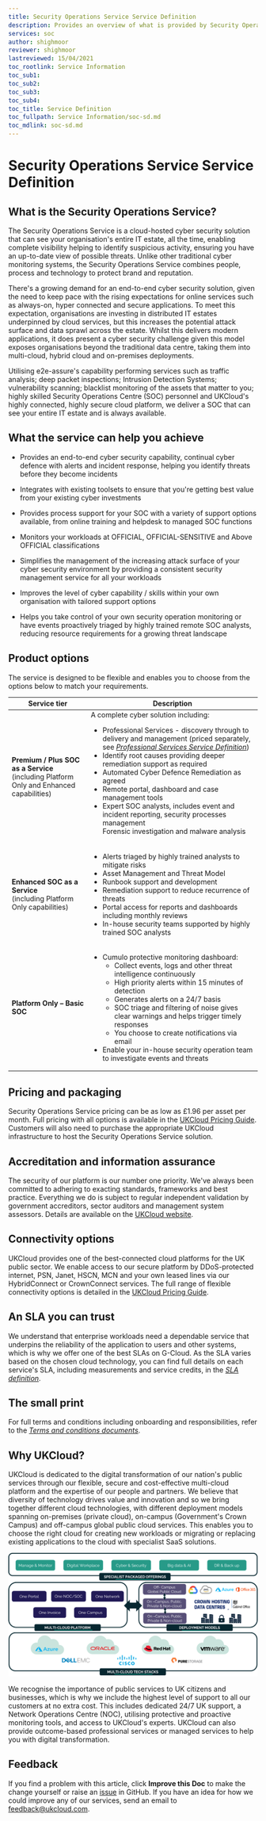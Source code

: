 ```yaml
---
title: Security Operations Service Service Definition
description: Provides an overview of what is provided by Security Operations Service
services: soc
author: shighmoor
reviewer: shighmoor
lastreviewed: 15/04/2021
toc_rootlink: Service Information
toc_sub1: 
toc_sub2:
toc_sub3:
toc_sub4:
toc_title: Service Definition
toc_fullpath: Service Information/soc-sd.md
toc_mdlink: soc-sd.md
---
```


# Security Operations Service Service Definition

## What is the Security Operations Service?

The Security Operations Service is a cloud-hosted cyber security solution that can see your organisation's entire IT estate, all the time, enabling complete visibility helping to identify suspicious activity, ensuring you have an up-to-date view of possible threats. Unlike other traditional cyber monitoring systems, the Security Operations Service combines people, process and technology to protect brand and reputation.

There's a growing demand for an end-to-end cyber security solution, given the need to keep pace with the rising expectations for online services such as always-on, hyper connected and secure applications. To meet this expectation, organisations are investing in distributed IT estates underpinned by cloud services, but this increases the potential attack surface and data sprawl across the estate. Whilst this delivers modern applications, it does present a cyber security challenge given this model exposes organisations beyond the traditional data centre, taking them into multi-cloud, hybrid cloud and on-premises deployments.

Utilising e2e-assure's capability performing services such as traffic analysis; deep packet inspections; Intrusion Detection Systems; vulnerability scanning; blacklist monitoring of the assets that matter to you; highly skilled Security Operations Centre (SOC) personnel and UKCloud's highly connected, highly secure cloud platform, we deliver a SOC that can see your entire IT estate and is always available.

## What the service can help you achieve

- Provides an end-to-end cyber security capability, continual cyber defence with alerts and incident response, helping you identify threats before they become incidents

- Integrates with existing toolsets to ensure that you're getting best value from your existing cyber investments

- Provides process support for your SOC with a variety of support options available, from online training and helpdesk to managed SOC functions

- Monitors your workloads at OFFICIAL, OFFICIAL-SENSITIVE and Above OFFICIAL classifications

- Simplifies the management of the increasing attack surface of your cyber security environment by providing a consistent security management service for all your workloads

- Improves the level of cyber capability / skills within your own organisation with tailored support options

- Helps you take control of your own security operation monitoring or have events proactively triaged by highly trained remote SOC analysts, reducing resource requirements for a growing threat landscape

## Product options

The service is designed to be flexible and enables you to choose from the options below to match your requirements.

Service tier | Description
-------------|------------
**Premium / Plus SOC as a Service**<br>(including Platform Only and Enhanced capabilities) | A complete cyber solution including:<ul><li>Professional Services - discovery through to delivery and management (priced separately, see [*Professional Services Service Definition*](../pro-services/ps-sd.md))</li><li>Identify root causes providing deeper remediation support as required</li><li>Automated Cyber Defence Remediation as agreed</li><li>Remote portal, dashboard and case management tools</li><li>Expert SOC analysts, includes event and incident reporting, security processes management</li></li>Forensic investigation and malware analysis</li></ul>
**Enhanced SOC as a Service**<br>(including Platform Only capabilities) | <ul><li>Alerts triaged by highly trained analysts to mitigate risks</li><li>Asset Management and Threat Model</li><li>Runbook support and development</li><li>Remediation support to reduce recurrence of threats</li><li>Portal access for reports and dashboards including monthly reviews</li><li>In-house security teams supported by highly trained SOC analysts</li></ul>
**Platform Only – Basic SOC** | <ul><li>Cumulo protective monitoring dashboard:<ul><li>Collect events, logs and other threat intelligence continuously</li><li>High priority alerts within 15 minutes of detection</li><li>Generates alerts on a 24/7 basis</li><li>SOC triage and filtering of noise gives clear warnings and helps trigger timely responses</li><li>You choose to create notifications via email</li></ul><li>Enable your in-house security operation team to investigate events and threats</li></ul>

## Pricing and packaging

Security Operations Service pricing can be as low as £1.96 per asset per month. Full pricing with all options is available in the [UKCloud Pricing Guide](https://ukcloud.com/pricing-guide). Customers will also need to purchase the appropriate UKCloud infrastructure to host the Security Operations Service solution.

## Accreditation and information assurance

The security of our platform is our number one priority. We've always been committed to adhering to exacting standards, frameworks and best practice. Everything we do is subject to regular independent validation by government accreditors, sector auditors and management system assessors. Details are available on the [UKCloud website](https://ukcloud.com/governance/).

## Connectivity options

UKCloud provides one of the best-connected cloud platforms for the UK public sector. We enable access to our secure platform by DDoS-protected internet, PSN, Janet, HSCN, MCN and your own leased lines via our HybridConnect or CrownConnect services. The full range of flexible connectivity options is detailed in the [UKCloud Pricing Guide](https://ukcloud.com/pricing-guide).

## An SLA you can trust

We understand that enterprise workloads need a dependable service that underpins the reliability of the application to users and other systems, which is why we offer one of the best SLAs on G-Cloud. As the SLA varies based on the chosen cloud technology, you can find full details on each service's SLA, including measurements and service credits, in the [*SLA definition*](../other/other-ref-sla-definition.md).

## The small print

For full terms and conditions including onboarding and responsibilities, refer to the [*Terms and conditions documents*](../other/other-ref-terms-and-conditions.md).

## Why UKCloud?

UKCloud is dedicated to the digital transformation of our nation's public services through our flexible, secure and cost-effective multi-cloud platform and the expertise of our people and partners. We believe that diversity of technology drives value and innovation and so we bring together different cloud technologies, with different deployment models spanning on-premises (private cloud), on-campus (Government's Crown Campus) and off-campus global public cloud services. This enables you to choose the right cloud for creating new workloads or migrating or replacing existing applications to the cloud with specialist SaaS solutions.

![UKCloud services](images/ukc-services-g13.png)

We recognise the importance of public services to UK citizens and businesses, which is why we include the highest level of support to all our customers at no extra cost. This includes dedicated 24/7 UK support, a Network Operations Centre (NOC), utilising protective and proactive monitoring tools, and access to UKCloud's experts. UKCloud can also provide outcome-based professional services or managed services to help you with digital transformation.

## Feedback

If you find a problem with this article, click **Improve this Doc** to make the change yourself or raise an [issue](https://github.com/UKCloud/documentation/issues) in GitHub. If you have an idea for how we could improve any of our services, send an email to <feedback@ukcloud.com>.
